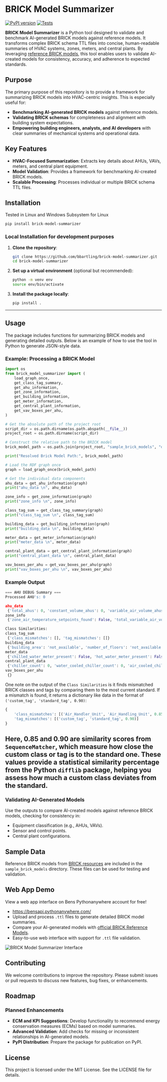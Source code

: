 # BRICK Model Summarizer

[![PyPI version](https://badge.fury.io/py/brick-model-summarizer.svg)](https://pypi.org/project/brick-model-summarizer/)
[![Tests](https://github.com/bbartling/BrickModelSummarizer/actions/workflows/tests.yml/badge.svg)](https://github.com/bbartling/BrickModelSummarizer/actions)


**BRICK Model Summarizer** is a Python tool designed to validate and benchmark AI-generated BRICK models against reference models. It transforms complex BRICK schema TTL files into concise, human-readable summaries of HVAC systems, zones, meters, and central plants. By leveraging [reference BRICK models](https://brickschema.org/resources/#reference-brick-models), this tool enables users to validate AI-created models for consistency, accuracy, and adherence to expected standards.

## Purpose

The primary purpose of this repository is to provide a framework for summarizing BRICK models into HVAC-centric insights. This is especially useful for:
- **Benchmarking AI-generated BRICK models** against reference models.
- **Validating BRICK schemas** for completeness and alignment with building system expectations.
- **Empowering building engineers, analysts, and AI developers** with clear summaries of mechanical systems and operational data.

## Key Features

- **HVAC-Focused Summarization**: Extracts key details about AHUs, VAVs, meters, and central plant equipment.
- **Model Validation**: Provides a framework for benchmarking AI-created BRICK models.
- **Scalable Processing**: Processes individual or multiple BRICK schema TTL files.


## Installation
Tested in Linux and Windows Subsystem for Linux
```bash
pip install brick-model-summarizer
```

### Local Installation for development purposes

1. **Clone the repository**:
   ```bash
   git clone https://github.com/bbartling/brick-model-summarizer.git
   cd brick-model-summarizer
   ```

2. **Set up a virtual environment** (optional but recommended):
   ```bash
   python -m venv env
   source env/bin/activate
   ```

3. **Install the package locally**:
   ```bash
   pip install .
   ```

---

## Usage

The package includes functions for summarizing BRICK models and generating detailed outputs. Below is an example of how to use the tool in Python to generate JSON-style data.


### Example: Processing a BRICK Model

```python
import os
from brick_model_summarizer import (
    load_graph_once,
    get_class_tag_summary,
    get_ahu_information,
    get_zone_information,
    get_building_information,
    get_meter_information,
    get_central_plant_information,
    get_vav_boxes_per_ahu,
)

# Get the absolute path of the project root
script_dir = os.path.dirname(os.path.abspath(__file__))
project_root = os.path.dirname(script_dir)

# Construct the relative path to the BRICK model
brick_model_path = os.path.join(project_root, "sample_brick_models", "diggs.ttl")

print("Resolved Brick Model Path:", brick_model_path)

# Load the RDF graph once
graph = load_graph_once(brick_model_path)

# Get the individual data components
ahu_data = get_ahu_information(graph)
print("ahu_data \n", ahu_data)

zone_info = get_zone_information(graph)
print("zone_info \n", zone_info)

class_tag_sum = get_class_tag_summary(graph)
print("class_tag_sum \n", class_tag_sum)

building_data = get_building_information(graph)
print("building_data \n", building_data)

meter_data = get_meter_information(graph)
print("meter_data \n", meter_data)

central_plant_data = get_central_plant_information(graph)
print("central_plant_data \n", central_plant_data)

vav_boxes_per_ahu = get_vav_boxes_per_ahu(graph)
print("vav_boxes_per_ahu \n", vav_boxes_per_ahu)

```

### Example Output

```python
=== AHU DEBUG Summary ===
Processed AHU's: 0

ahu_data
 {'total_ahus': 0, 'constant_volume_ahus': 0, 'variable_air_volume_ahus': 0, 'ahus_with_cooling_coil': 0, 'ahus_with_heating_coil': 0, 'ahus_with_return_fans': 0, 'ahus_with_supply_fans': 0, 'ahus_with_return_air_temp_sensors': 0, 'ahus_with_mixing_air_temp_sensors': 0, 'ahus_with_supply_air_temp_sensors': 0, 'ahus_with_supply_air_temp_setpoints': 0, 'ahus_with_static_pressure_sensors': 0, 'ahus_with_static_pressure_setpoints': 0, 'ahus_with_air_flow_sensors': 0, 'ahus_with_air_flow_setpoints': 0, 'ahus_with_active_chilled_beams': 0, 'ahus_with_chilled_beams': 0, 'ahus_with_passive_chilled_beams': 0, 'ahus_with_heat_wheels': 0, 'ahus_with_heat_wheel_vfds': 0}
zone_info 
 {'zone_air_temperature_setpoints_found': False, 'total_variable_air_volume_boxes': 59, 'total_variable_air_volume_boxes_with_reheat': 0, 'number_of_vav_boxes_per_ahu': {}, 'vav_boxes_with_reheat_valve_command': 0, 'vav_boxes_with_air_flow_sensors': 0, 'vav_boxes_with_supply_air_temp_sensors': 0, 'vav_boxes_with_air_flow_setpoints': 0, 'co2_sensor_count': 0, 'co2_setpoint_count': 0, 'zone_air_conditioning_mode_status_count': 0, 'cooling_temp_setpoint_count': 0, 'dewpoint_sensor_count': 0, 'heating_temp_setpoint_count': 0, 'humidity_sensor_count': 0, 'humidity_setpoint_count': 0, 'temperature_sensor_count': 0, 'temperature_setpoint_count': 0, 'zone_count': 0, 'reheat_command_count': 0, 'reheat_hot_water_system_count': 0, 'reheat_valve_count': 0}

Class Similarities:
class_tag_sum
 {'class_mismatches': [], 'tag_mismatches': []}
building_data 
 {'building_area': 'not_available', 'number_of_floors': 'not_available', 'hvac_equipment_count': 9, 'hvac_zone_count': 0}
meter_data 
 {'chilled_water_meter_present': False, 'hot_water_meter_present': False, 'building_electrical_meter_present': False, 'building_gas_meter_present': False, 'building_water_meter_present': False, 'electric_energy_sensor_count': 0, 'electric_power_sensor_count': 0, 'active_power_sensor_count': 0, 'ev_charging_hub_count': 0, 'ev_charging_port_count': 0, 'ev_charging_station_count': 0, 'electrical_energy_usage_sensor_count': 0, 'pv_generation_system_count': 0, 'pv_panel_count': 0, 'photovoltaic_array_count': 0, 'photovoltaic_current_output_sensor_count': 0, 'photovoltaic_inverter_count': 0, 'peak_demand_sensor_count': 0, 'people_count_sensor_count': 0}
central_plant_data 
 {'chiller_count': 0, 'water_cooled_chiller_count': 0, 'air_cooled_chiller_count': 0, 'centrifugal_chiller_count': 0, 'absorption_chiller_count': 0, 'boiler_count': 0, 'natural_gas_boiler_count': 0, 'noncondensing_natural_gas_boiler_count': 0, 'condensing_natural_gas_boiler_count': 0, 'electric_boiler_count': 0, 'cooling_tower_count': 0, 'cooling_tower_fan_count': 0, 'heat_exchanger_count': 0, 'heat_exchanger_discharge_temp_sensor_count': 0, 'heat_exchanger_leaving_temp_sensor_count': 0, 'heat_exchanger_supply_temp_sensor_count': 0, 'heat_exchanger_system_enable_status_count': 0, 'heat_pump_air_source_condensing_unit_count': 0, 'heat_pump_condensing_unit_count': 0, 'heat_pump_ground_source_condensing_unit_count': 0, 'heat_pump_water_source_condensing_unit_count': 0, 'heat_recovery_air_source_condensing_unit_count': 0, 'heat_recovery_condensing_unit_count': 0, 'heat_recovery_hot_water_system_count': 0, 'heat_recovery_water_source_condensing_unit_count': 0, 'hot_water_system_count': 0, 'water_pump_count': 0, 'chilled_water_system_count': 0, 'condenser_water_loop_count': 0, 'condenser_water_pump_count': 0, 'condenser_water_system_count': 0, 'domestic_hot_water_system_count': 0, 'preheat_hot_water_system_count': 0, 'radiation_hot_water_system_count': 0, 'reheat_hot_water_system_count': 0, 'water_system_count': 0, 'water_system': 1, 'water_pump': 4, 'hot_water_system': 1, 'chiller_water_flow_count': 0, 'boiler_water_flow_count': 0, 'cooling_tower_temp_count': 0}
vav_boxes_per_ahu 
 {}
```

One note on the output of the  `Class Similarities` is it finds mismatched BRICK classes and tags by comparing them to the most current standard. If a mismatch is found, it returns a dictionary like data in the format of `('custom_tag', 'standard_tag', 0.90)`:  

```python
{
    'class_mismatches': [('Air_Handler_Unit', 'Air_Handling_Unit', 0.85)],
    'tag_mismatches': [('custom_tag', 'standard_tag', 0.90)]
}
```
Here, **0.85 and 0.90** are similarity scores from `SequenceMatcher`, which measure how close the custom class or tag is to the standard one. These values provide a **statistical similarity percentage** from the Python `difflib` package, helping you assess how much a custom class deviates from the standard. 
---


### Validating AI-Generated Models
Use the outputs to compare AI-created models against reference BRICK models, checking for consistency in:
- Equipment classification (e.g., AHUs, VAVs).
- Sensor and control points.
- Central plant configurations.

## Sample Data

Reference BRICK models from [BRICK resources](https://brickschema.org/resources/#reference-brick-models) are included in the `sample_brick_models` directory. These files can be used for testing and validation.

## Web App Demo
View a web app interface on Bens Pythonanywhere account for free!

* https://bensapi.pythonanywhere.com/
* Upload and process `.ttl` files to generate detailed BRICK model summaries.
* Compare your AI-generated models with [official BRICK Reference Models](https://brickschema.org/resources/#reference-brick-models).
* Easy-to-use web interface with support for `.ttl` file validation.

![BRICK Model Summarizer Interface](https://github.com/bbartling/BrickModelSummarizer/blob/develop/flask_app/app_interface.png?raw=true)

## Contributing

We welcome contributions to improve the repository. Please submit issues or pull requests to discuss new features, bug fixes, or enhancements.

## Roadmap

### Planned Enhancements
- **ECM and KPI Suggestions**: Develop functionality to recommend energy conservation measures (ECMs) based on model summaries.
- **Advanced Validation**: Add checks for missing or inconsistent relationships in AI-generated models.
- **PyPI Distribution**: Prepare the package for publication on PyPI.

## License

This project is licensed under the MIT License. See the LICENSE file for details.
